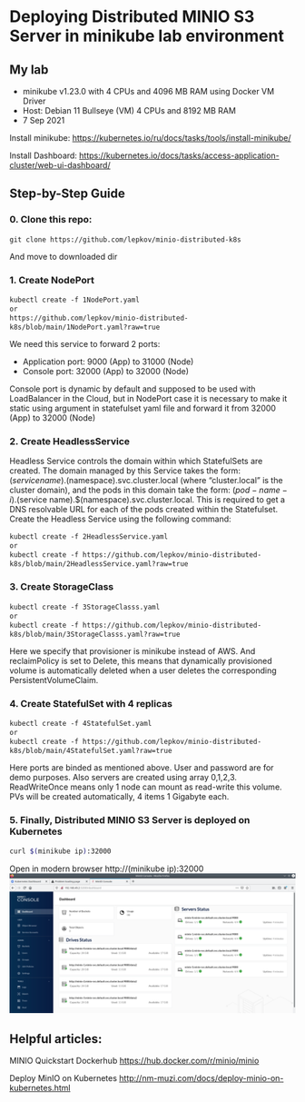 # Deploying Distributed MINIO S3 Server in minikube lab environment
## My lab
* minikube v1.23.0 with 4 CPUs and 4096 MB RAM using Docker VM Driver
* Host: Debian 11 Bullseye (VM) 4 CPUs and 8192 MB RAM
* 7 Sep 2021

Install minikube:
https://kubernetes.io/ru/docs/tasks/tools/install-minikube/

Install Dashboard:
https://kubernetes.io/docs/tasks/access-application-cluster/web-ui-dashboard/

## Step-by-Step Guide
### 0. Clone this repo:
```git
git clone https://github.com/lepkov/minio-distributed-k8s
```
And move to downloaded dir 
### 1. Create NodePort
```
kubectl create -f 1NodePort.yaml
or
https://github.com/lepkov/minio-distributed-k8s/blob/main/1NodePort.yaml?raw=true
```
We need this service to forward 2 ports: 
- Application port: 9000 (App) to 31000 (Node)
- Console port: 32000 (App) to 32000 (Node) 

Console port is dynamic by default and supposed to be used with LoadBalancer in the Cloud, but in NodePort case it is necessary to make it static using argument in statefulset yaml file and forward it from 32000 (App) to 32000 (Node) 

### 2. Create HeadlessService
Headless Service controls the domain within which StatefulSets are created. The domain managed by this Service takes the form: $(service name).$(namespace).svc.cluster.local (where “cluster.local” is the cluster domain), and the pods in this domain take the form: $(pod-name-{i}).$(service name).$(namespace).svc.cluster.local. This is required to get a DNS resolvable URL for each of the pods created within the Statefulset. Create the Headless Service using the following command:
```
kubectl create -f 2HeadlessService.yaml
or
kubectl create -f https://github.com/lepkov/minio-distributed-k8s/blob/main/2HeadlessService.yaml?raw=true
```
### 3. Create StorageClass
```
kubectl create -f 3StorageClasss.yaml
or
kubectl create -f https://github.com/lepkov/minio-distributed-k8s/blob/main/3StorageClasss.yaml?raw=true
```
Here we specify that provisioner is minikube instead of AWS. And reclaimPolicy is set to Delete, this means that dynamically provisioned volume is automatically deleted when a user deletes the corresponding PersistentVolumeClaim.

### 4. Create StatefulSet with 4 replicas
```
kubectl create -f 4StatefulSet.yaml
or
kubectl create -f https://github.com/lepkov/minio-distributed-k8s/blob/main/4StatefulSet.yaml?raw=true
```
Here ports are binded as mentioned above. User and password are for demo purposes. Also servers are created using array 0,1,2,3. 
ReadWriteOnce means only 1 node can mount as read-write this volume. 
PVs will be created automatically, 4 items 1 Gigabyte each.

### 5. Finally, Distributed MINIO S3 Server is deployed on Kubernetes
```bash
curl $(minikube ip):32000
```
Open in modern browser http://(minikube ip):32000
![MINIO DEPLOYED ON KUBERNETES](https://github.com/lepkov/k8stasks/blob/main/Task3.2BonusTask.png)

## Helpful articles:
MINIO Quickstart Dockerhub
https://hub.docker.com/r/minio/minio

Deploy MinIO on Kubernetes
http://nm-muzi.com/docs/deploy-minio-on-kubernetes.html

